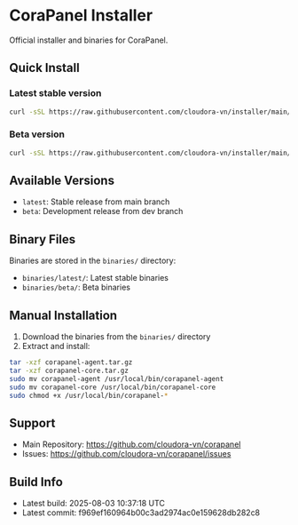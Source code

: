 # CoraPanel Installer

Official installer and binaries for CoraPanel.

## Quick Install

### Latest stable version
```bash
curl -sSL https://raw.githubusercontent.com/cloudora-vn/installer/main/install.sh | bash
```

### Beta version
```bash
curl -sSL https://raw.githubusercontent.com/cloudora-vn/installer/main/install.sh | bash -s beta
```

## Available Versions

- `latest`: Stable release from main branch
- `beta`: Development release from dev branch

## Binary Files

Binaries are stored in the `binaries/` directory:
- `binaries/latest/`: Latest stable binaries
- `binaries/beta/`: Beta binaries

## Manual Installation

1. Download the binaries from the `binaries/` directory
2. Extract and install:

```bash
tar -xzf corapanel-agent.tar.gz
tar -xzf corapanel-core.tar.gz
sudo mv corapanel-agent /usr/local/bin/corapanel-agent
sudo mv corapanel-core /usr/local/bin/corapanel-core
sudo chmod +x /usr/local/bin/corapanel-*
```

## Support

- Main Repository: https://github.com/cloudora-vn/corapanel
- Issues: https://github.com/cloudora-vn/corapanel/issues

## Build Info

- Latest build: 2025-08-03 10:37:18 UTC
- Latest commit: f969ef160964b00c3ad2974ac0e159628db282c8
